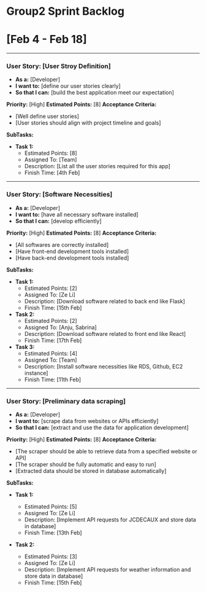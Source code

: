 # Group2 Sprint Backlog
# [Feb 4 - Feb 18]
---------
### User Story: [User Stroy Definition]
- **As a:** [Developer]
- **I want to:** [define our user stories clearly]
- **So that I can:** [build the best application meet our expectation]

**Priority:** [High]
**Estimated Points:** [8]
**Acceptance Criteria:**
- [Well define user stories]
- [User stories should align with project timeline and goals]

**SubTasks:**

- **Task 1:**
    - Estimated Points: [8]
    - Assigned To: [Team]
    - Description: [List all the user stories required for this app]
    - Finish Time: [4th Feb]
--------

### User Story: [Software Necessities]
- **As a:** [Developer]
- **I want to:** [have all necessary software installed]
- **So that I can:** [develop efficiently]

**Priority:** [High]
**Estimated Points:** [8]
**Acceptance Criteria:**
- [All softwares are correctly installed]
- [Have front-end development tools installed]
- [Have back-end development tools installed]

**SubTasks:**

- **Task 1:** 
    - Estimated Points: [2]
    - Assigned To: [Ze Li]
    - Description: [Download software related to back end like Flask]
    - Finish Time: [15th Feb]
- **Task 2:**
    - Estimated Points: [2]
    - Assigned To: [Anju, Sabrina]
    - Description: [Download software related to front end like React]
    - Finish Time: [17th Feb]
- **Task 3:**
    - Estimated Points: [4]
    - Assigned To: [Team]
    - Description: [Install software necessities like RDS, Github, EC2 instance]
    - Finish Time: [11th Feb]
---------

### User Story: [Preliminary data scraping]
- **As a:** [Developer]
- **I want to:** [scrape data from websites or APIs efficiently]
- **So that I can:** [extract and use the data for application development]

**Priority:** [High]
**Estimated Points:** [8]
**Acceptance Criteria:**
- [The scraper should be able to retrieve data from a specified website or API]
- [The scraper should be fully automatic and easy to run]
- [Extracted data should be stored in database automatically]

**SubTasks:**

- **Task 1:** 
    - Estimated Points: [5]
    - Assigned To: [Ze Li]
    - Description: [Implement API requests for JCDECAUX and store data in database]
    - Finish Time: [13th Feb]

- **Task 2:** 
    - Estimated Points: [3]
    - Assigned To: [Ze Li]
    - Description: [Implement API requests for weather information and store data in database]
    - Finish Time: [15th Feb]

<!-- ------------- -->


<!-- ### User Story: [Story Title]
- **As a:** [Type of user]
- **I want to:** [Action or capability]
- **So that I can:** [Benefit or reason]

**Priority:** [High/Medium/Low]
**Estimated Points:** [Story points]
**Acceptance Criteria:**
- [Criterion 1]
- [Criterion 2]

**SubTasks:**

- **Task 1:** 
    - Assigned To: [Not decided]
    - Description: [Detailed description of the task]
- **Task 2:** 
    - Assigned To: [Not decided]
    - Description: [Detailed description of the task]
--------- -->
<!-- ## Notes
- [] -->
<!-- - [Any additional notes or comments]
- [Important considerations or reminders] -->